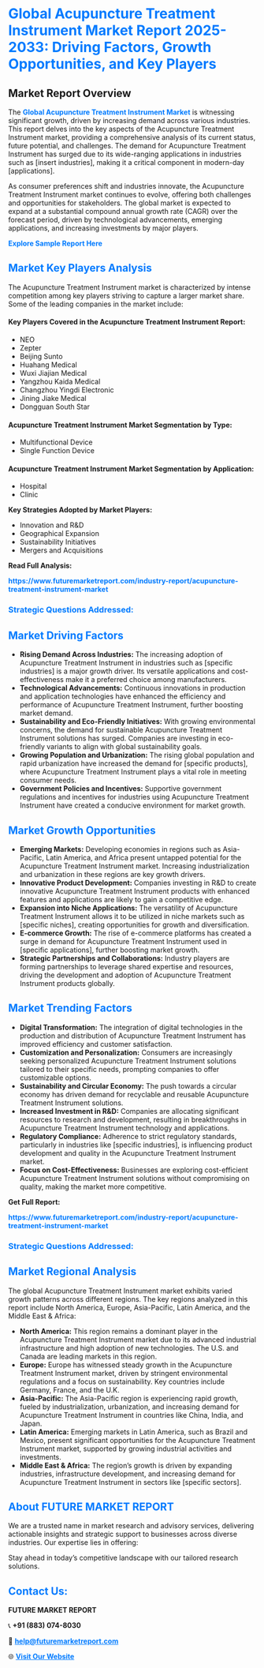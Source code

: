 <h1 style="color: #007BFF;">Global Acupuncture Treatment Instrument Market Report 2025-2033: Driving Factors, Growth Opportunities, and Key Players</h1>

<section id="overview">
<h2>Market Report Overview</h2>
<p>The <a href="https://www.futuremarketreport.com/industry-report/acupuncture-treatment-instrument-market" style="color: #007BFF; text-decoration: none;"><strong>Global Acupuncture Treatment Instrument Market</strong></a> is witnessing significant growth, driven by increasing demand across various industries. This report delves into the key aspects of the Acupuncture Treatment Instrument market, providing a comprehensive analysis of its current status, future potential, and challenges. The demand for Acupuncture Treatment Instrument has surged due to its wide-ranging applications in industries such as [insert industries], making it a critical component in modern-day [applications].</p>
<p>As consumer preferences shift and industries innovate, the Acupuncture Treatment Instrument market continues to evolve, offering both challenges and opportunities for stakeholders. The global market is expected to expand at a substantial compound annual growth rate (CAGR) over the forecast period, driven by technological advancements, emerging applications, and increasing investments by major players.</p>
</section>

<section id="overview">
<p><a href="https://www.futuremarketreport.com/request-sample/reportId=91191" style="color: #007BFF; text-decoration: none;"><strong>Explore Sample Report Here</strong></a></p>
</section>

<section id="key-players">
<h2 style="color: #007BFF;">Market Key Players Analysis</h2>
<p>The Acupuncture Treatment Instrument market is characterized by intense competition among key players striving to capture a larger market share. Some of the leading companies in the market include:</p>
<h4>Key Players Covered in the Acupuncture Treatment Instrument Report:</h4>
<ul><li>NEO</li><li>Zepter</li><li>Beijing Sunto</li><li>Huahang Medical</li><li>Wuxi Jiajian Medical</li><li>Yangzhou Kaida Medical</li><li>Changzhou Yingdi Electronic</li><li>Jining Jiake Medical</li><li>Dongguan South Star</li></ul>
<h4>Acupuncture Treatment Instrument Market Segmentation by Type:</h4>
<ul><li>Multifunctional Device</li><li>Single Function Device</li></ul>

<h4>Acupuncture Treatment Instrument Market Segmentation by Application:</h4>
<ul><li>Hospital</li><li>Clinic</li></ul>
<p><strong>Key Strategies Adopted by Market Players:</strong></p>
<ul>
<li>Innovation and R&D</li>
<li>Geographical Expansion</li>
<li>Sustainability Initiatives</li>
<li>Mergers and Acquisitions</li>
</ul>
</section>

<section>
<p><strong>Read Full Analysis: </strong></p><a href="https://www.futuremarketreport.com/industry-report/acupuncture-treatment-instrument-market" style="color: #007BFF; text-decoration: none;"><strong>https://www.futuremarketreport.com/industry-report/acupuncture-treatment-instrument-market</strong></a>
<h3 style="color: #007BFF;">Strategic Questions Addressed:</h3>
</section>

<section id="driving-factors">
<h2 style="color: #007BFF;">Market Driving Factors</h2>
<ul>
<li><strong>Rising Demand Across Industries:</strong> The increasing adoption of Acupuncture Treatment Instrument in industries such as [specific industries] is a major growth driver. Its versatile applications and cost-effectiveness make it a preferred choice among manufacturers.</li>
<li><strong>Technological Advancements:</strong> Continuous innovations in production and application technologies have enhanced the efficiency and performance of Acupuncture Treatment Instrument, further boosting market demand.</li>
<li><strong>Sustainability and Eco-Friendly Initiatives:</strong> With growing environmental concerns, the demand for sustainable Acupuncture Treatment Instrument solutions has surged. Companies are investing in eco-friendly variants to align with global sustainability goals.</li>
<li><strong>Growing Population and Urbanization:</strong> The rising global population and rapid urbanization have increased the demand for [specific products], where Acupuncture Treatment Instrument plays a vital role in meeting consumer needs.</li>
<li><strong>Government Policies and Incentives:</strong> Supportive government regulations and incentives for industries using Acupuncture Treatment Instrument have created a conducive environment for market growth.</li>
</ul>
</section>

<section id="growth-opportunities">
<h2 style="color: #007BFF;">Market Growth Opportunities</h2>
<ul>
<li><strong>Emerging Markets:</strong> Developing economies in regions such as Asia-Pacific, Latin America, and Africa present untapped potential for the Acupuncture Treatment Instrument market. Increasing industrialization and urbanization in these regions are key growth drivers.</li>
<li><strong>Innovative Product Development:</strong> Companies investing in R&D to create innovative Acupuncture Treatment Instrument products with enhanced features and applications are likely to gain a competitive edge.</li>
<li><strong>Expansion into Niche Applications:</strong> The versatility of Acupuncture Treatment Instrument allows it to be utilized in niche markets such as [specific niches], creating opportunities for growth and diversification.</li>
<li><strong>E-commerce Growth:</strong> The rise of e-commerce platforms has created a surge in demand for Acupuncture Treatment Instrument used in [specific applications], further boosting market growth.</li>
<li><strong>Strategic Partnerships and Collaborations:</strong> Industry players are forming partnerships to leverage shared expertise and resources, driving the development and adoption of Acupuncture Treatment Instrument products globally.</li>
</ul>
</section>

<section id="trending-factors">
<h2 style="color: #007BFF;">Market Trending Factors</h2>
<ul>
<li><strong>Digital Transformation:</strong> The integration of digital technologies in the production and distribution of Acupuncture Treatment Instrument has improved efficiency and customer satisfaction.</li>
<li><strong>Customization and Personalization:</strong> Consumers are increasingly seeking personalized Acupuncture Treatment Instrument solutions tailored to their specific needs, prompting companies to offer customizable options.</li>
<li><strong>Sustainability and Circular Economy:</strong> The push towards a circular economy has driven demand for recyclable and reusable Acupuncture Treatment Instrument solutions.</li>
<li><strong>Increased Investment in R&D:</strong> Companies are allocating significant resources to research and development, resulting in breakthroughs in Acupuncture Treatment Instrument technology and applications.</li>
<li><strong>Regulatory Compliance:</strong> Adherence to strict regulatory standards, particularly in industries like [specific industries], is influencing product development and quality in the Acupuncture Treatment Instrument market.</li>
<li><strong>Focus on Cost-Effectiveness:</strong> Businesses are exploring cost-efficient Acupuncture Treatment Instrument solutions without compromising on quality, making the market more competitive.</li>
</ul>
</section>

<section>
<p><strong>Get Full Report: </strong></p><a href="https://www.futuremarketreport.com/industry-report/acupuncture-treatment-instrument-market" style="color: #007BFF; text-decoration: none;"><strong>https://www.futuremarketreport.com/industry-report/acupuncture-treatment-instrument-market</strong></a>
<h3 style="color: #007BFF;">Strategic Questions Addressed:</h3>
</section>


<section id="regional-analysis">
<h2 style="color: #007BFF;">Market Regional Analysis</h2>
<p>The global Acupuncture Treatment Instrument market exhibits varied growth patterns across different regions. The key regions analyzed in this report include North America, Europe, Asia-Pacific, Latin America, and the Middle East & Africa:</p>
<ul>
<li><strong>North America:</strong> This region remains a dominant player in the Acupuncture Treatment Instrument market due to its advanced industrial infrastructure and high adoption of new technologies. The U.S. and Canada are leading markets in this region.</li>
<li><strong>Europe:</strong> Europe has witnessed steady growth in the Acupuncture Treatment Instrument market, driven by stringent environmental regulations and a focus on sustainability. Key countries include Germany, France, and the U.K.</li>
<li><strong>Asia-Pacific:</strong> The Asia-Pacific region is experiencing rapid growth, fueled by industrialization, urbanization, and increasing demand for Acupuncture Treatment Instrument in countries like China, India, and Japan.</li>
<li><strong>Latin America:</strong> Emerging markets in Latin America, such as Brazil and Mexico, present significant opportunities for the Acupuncture Treatment Instrument market, supported by growing industrial activities and investments.</li>
<li><strong>Middle East & Africa:</strong> The region’s growth is driven by expanding industries, infrastructure development, and increasing demand for Acupuncture Treatment Instrument in sectors like [specific sectors].</li>
</ul>
</section>

<footer>
<h2 style="color: #007BFF;">About FUTURE MARKET REPORT</h2>
<p>We are a trusted name in market research and advisory services, delivering actionable insights and strategic support to businesses across diverse industries. Our expertise lies in offering:</p>

<p>Stay ahead in today’s competitive landscape with our tailored research solutions.</p>

<h2 style="color: #007BFF;">Contact Us:</h2>
<p><strong>FUTURE MARKET REPORT</strong></p>
<p>📞 <strong>+91 (883) 074-8030</strong></p>
<p>📧 <strong><a href="mailto:help@futuremarketreport.com" style="color: #007BFF;">help@futuremarketreport.com</a></strong></p>
<p>🌐 <strong><a href="https://www.futuremarketreport.com/" style="color: #007BFF;">Visit Our Website</a></strong></p>
</footer>